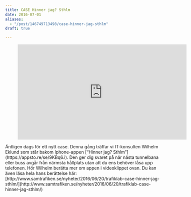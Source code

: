 ```yaml
---
title: CASE Hinner jag? Sthlm
date: 2016-07-01
aliases:
  - "/post/146749713498/case-hinner-jag-sthlm"
draft: true

---
```


 <figure class="tmblr-embed tmblr-full" data-provider="youtube" data-orig-width="540" data-orig-height="304" data-url="https%3A%2F%2Fwww.youtube.com%2Fembed%2F60MDEFezNJE"><iframe width="540" height="304" id="youtube_iframe" src="https://www.youtube.com/embed/60MDEFezNJE?feature=oembed&amp;enablejsapi=1&amp;origin=https://safe.txmblr.com&amp;wmode=opaque" frameborder="0" allowfullscreen=""></iframe></figure>
Äntligen dags för ett nytt case. Denna gång träffar vi IT-konsulten Wilhelm Eklund som står bakom Iphone-appen [“Hinner jag? Sthlm”](https://appsto.re/se/9KBq6.i). Den ger dig svaret på när nästa tunnelbana eller buss avgår från närmsta hållplats utan att du ens behöver låsa upp telefonen.
Hör Wilhelm berätta mer om appen i videoklippet ovan. Du kan även läsa hela hans berättelse här:
[http://www.samtrafiken.se/nyheter/2016/06/20/trafiklab-case-hinner-jag-sthlm/](http://www.samtrafiken.se/nyheter/2016/06/20/trafiklab-case-hinner-jag-sthlm/)
 

